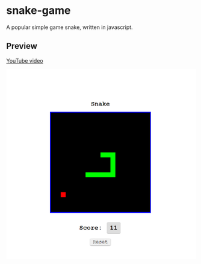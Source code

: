 # snake-game
A popular simple game snake, written in javascript.

## Preview
[YouTube video](https://www.youtube.com/shorts/XTtztNxZwUU)

![screenchoot](preview/snake_img.png)
